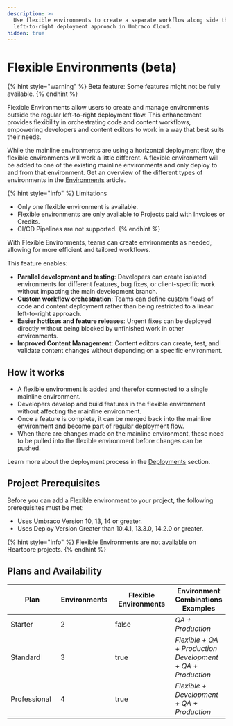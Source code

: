 ```yaml
---
description: >-
  Use flexible environments to create a separate workflow along side the
  left-to-right deployment approach in Umbraco Cloud.
hidden: true
---
```


# Flexible Environments (beta)

{% hint style="warning" %}
Beta feature: Some features might not be fully available.
{% endhint %}

Flexible Environments allow users to create and manage environments outside the regular left-to-right deployment flow. This enhancement provides flexibility in orchestrating code and content workflows, empowering developers and content editors to work in a way that best suits their needs.

While the mainline environments are using a horizontal deployment flow, the flexible environments will work a little different. A flexible environment will be added to one of the existing mainline environments and only deploy to and from that environment. Get an overview of the different types of environments in the [Environments](environments.md) article.

{% hint style="info" %}
Limitations

* Only one flexible environment is available.
* Flexible environments are only available to Projects paid with Invoices or Credits.
* CI/CD Pipelines are not supported.
{% endhint %}

With Flexible Environments, teams can create environments as needed, allowing for more efficient and tailored workflows.

This feature enables:

* **Parallel development and testing**: Developers can create isolated environments for different features, bug fixes, or client-specific work without impacting the main development branch.
* **Custom workflow orchestration**: Teams can define custom flows of code and content deployment rather than being restricted to a linear left-to-right approach.
* **Easier hotfixes and feature releases**: Urgent fixes can be deployed directly without being blocked by unfinished work in other environments.
* **Improved Content Management**: Content editors can create, test, and validate content changes without depending on a specific environment.

## How it works

* A flexible environment is added and therefor connected to a single mainline environment.
* Developers develop and build features in the flexible environment without affecting the mainline environment.
* Once a feature is complete, it can be merged back into the mainline environment and become part of regular deployment flow.
* When there are changes made on the mainline environment, these need to be pulled into the flexible environment before changes can be pushed.

Learn more about the deployment process in the [Deployments](../deployment/README.md) section.

## Project Prerequisites

Before you can add a Flexible environment to your project, the following prerequisites must be met:

* Uses Umbraco Version 10, 13, 14 or greater.
* Uses Deploy Version Greater than 10.4.1, 13.3.0, 14.2.0 or greater.

{% hint style="info" %}
Flexible Environments are not available on Heartcore projects.
{% endhint %}

## Plans and Availability

<table><thead><tr><th width="117">Plan</th><th width="116" data-type="number">Environments</th><th width="167" data-type="checkbox">Flexible Environments</th><th>Environment Combinations Examples</th></tr></thead><tbody><tr><td>Starter</td><td>2</td><td>false</td><td><em>QA + Production</em></td></tr><tr><td>Standard</td><td>3</td><td>true</td><td><em>Flexible + QA + Production</em><br><em>Development + QA + Production</em></td></tr><tr><td>Professional</td><td>4</td><td>true</td><td><em>Flexible + Development + QA + Production</em></td></tr></tbody></table>
